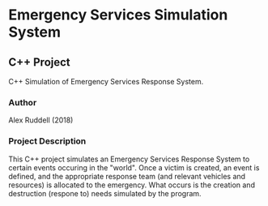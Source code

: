 # Emergency Services Simulation System
## C++ Project
C++ Simulation of Emergency Services Response System.

### Author
Alex Ruddell (2018)

### Project Description
This C++ project simulates an Emergency Services Response System to certain events occuring in the "world". Once a victim is created, an event is defined, and the appropriate response team (and relevant vehicles and resources) is allocated to the emergency.
What occurs is the creation and destruction (respone to) needs simulated by the program.

